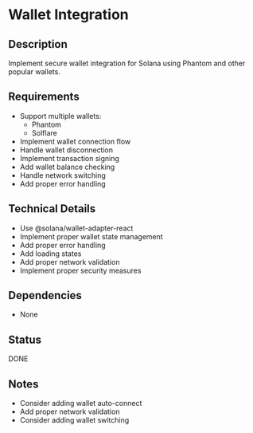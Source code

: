 # Wallet Integration

## Description
Implement secure wallet integration for Solana using Phantom and other popular wallets.

## Requirements
- Support multiple wallets:
  - Phantom
  - Solflare
- Implement wallet connection flow
- Handle wallet disconnection
- Implement transaction signing
- Add wallet balance checking
- Handle network switching
- Add proper error handling

## Technical Details
- Use @solana/wallet-adapter-react
- Implement proper wallet state management
- Add proper error handling
- Add loading states
- Add proper network validation
- Implement proper security measures

## Dependencies
- None

## Status
DONE

## Notes
- Consider adding wallet auto-connect
- Add proper network validation
- Consider adding wallet switching 